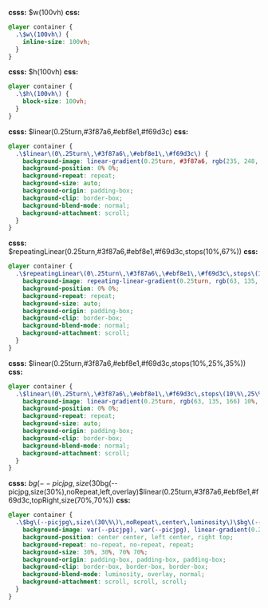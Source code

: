 **csss:** $w(100vh)
**css:**
```css
@layer container {
  .\$w\(100vh\) {
    inline-size: 100vh;
  }
}
```

**csss:** $h(100vh)
**css:**
```css
@layer container {
  .\$h\(100vh\) {
    block-size: 100vh;
  }
}
```

**csss:** $linear(0.25turn,#3f87a6,#ebf8e1,#f69d3c)
**css:**
```css
@layer container {
  .\$linear\(0\.25turn\,\#3f87a6\,\#ebf8e1\,\#f69d3c\) {
    background-image: linear-gradient(0.25turn, #3f87a6, rgb(235, 248, 225), rgb(246, 157, 60));
    background-position: 0% 0%;
    background-repeat: repeat;
    background-size: auto;
    background-origin: padding-box;
    background-clip: border-box;
    background-blend-mode: normal;
    background-attachment: scroll;
  }
}
```

**csss:** $repeatingLinear(0.25turn,#3f87a6,#ebf8e1,#f69d3c,stops(10%,67%))
**css:**
```css
@layer container {
  .\$repeatingLinear\(0\.25turn\,\#3f87a6\,\#ebf8e1\,\#f69d3c\,stops\(10\%\,67\%\)\) {
    background-image: repeating-linear-gradient(0.25turn, rgb(63, 135, 166) 10%, rgb(235, 248, 225) 67%, rgb(246, 157, 60));
    background-position: 0% 0%;
    background-repeat: repeat;
    background-size: auto;
    background-origin: padding-box;
    background-clip: border-box;
    background-blend-mode: normal;
    background-attachment: scroll;
  }
}
```

**csss:** $linear(0.25turn,#3f87a6,#ebf8e1,#f69d3c,stops(10%,25%,35%))
**css:**
```css
@layer container {
  .\$linear\(0\.25turn\,\#3f87a6\,\#ebf8e1\,\#f69d3c\,stops\(10\%\,25\%\,35\%\)\) {
    background-image: linear-gradient(0.25turn, rgb(63, 135, 166) 10%, rgb(235, 248, 225) 25%, rgb(246, 157, 60) 35%);
    background-position: 0% 0%;
    background-repeat: repeat;
    background-size: auto;
    background-origin: padding-box;
    background-clip: border-box;
    background-blend-mode: normal;
    background-attachment: scroll;
  }
}
```

**csss:** $bg(--picjpg,size(30%),noRepeat,center,luminosity)$bg(--picjpg,size(30%),noRepeat,left,overlay)$linear(0.25turn,#3f87a6,#ebf8e1,#f69d3c,topRight,size(70%,70%))
**css:**
```css
@layer container {
  .\$bg\(--picjpg\,size\(30\%\)\,noRepeat\,center\,luminosity\)\$bg\(--picjpg\,size\(30\%\)\,noRepeat\,left\,overlay\)\$linear\(0\.25turn\,\#3f87a6\,\#ebf8e1\,\#f69d3c\,topRight\,size\(70\%\,70\%\)\) {
    background-image: var(--picjpg), var(--picjpg), linear-gradient(0.25turn, #3f87a6, #ebf8e1, #f69d3c);
    background-position: center center, left center, right top;
    background-repeat: no-repeat, no-repeat, repeat;
    background-size: 30%, 30%, 70% 70%;
    background-origin: padding-box, padding-box, padding-box;
    background-clip: border-box, border-box, border-box;
    background-blend-mode: luminosity, overlay, normal;
    background-attachment: scroll, scroll, scroll;
  }
}
```